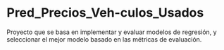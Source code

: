 # Pred_Precios_Veh-culos_Usados
Proyecto que se basa en implementar y evaluar modelos de regresión, y seleccionar el mejor modelo basado en las métricas de evaluación.
